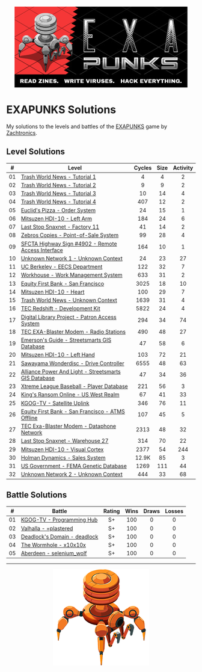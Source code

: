 <p align="center"><img src="./assets/exapunks.jpg" alt="EXAPUNKS logo"/></p>

# EXAPUNKS Solutions

My solutions to the levels and battles of the [EXAPUNKS](https://store.steampowered.com/app/716490/EXAPUNKS/) game by [Zachtronics](http://www.zachtronics.com/).

## Level Solutions

|  #  | Level                                                                                                                            | Cycles | Size | Activity |
| :-: | -------------------------------------------------------------------------------------------------------------------------------- | :----: | :--: | :------: |
| 01  | [Trash World News - Tutorial 1](./solutions/levels/01-trash-world-news-tutorial-1)                                               |   4    |  4   |    2     |
| 02  | [Trash World News - Tutorial 2](./solutions/levels/02-trash-world-news-tutorial-2)                                               |   9    |  9   |    2     |
| 03  | [Trash World News - Tutorial 3](./solutions/levels/03-trash-world-news-tutorial-3)                                               |   10   |  14  |    4     |
| 04  | [Trash World News - Tutorial 4](./solutions/levels/04-trash-world-news-tutorial-4)                                               |  407   |  12  |    2     |
| 05  | [Euclid's Pizza - Order System](./solutions/levels/05-euclids-pizza-order-system)                                                |   24   |  15  |    1     |
| 06  | [Mitsuzen HDI-10 - Left Arm](./solutions/levels/06-mitsuzen-hdi-10-left-arm)                                                     |  184   |  24  |    6     |
| 07  | [Last Stop Snaxnet - Factory 11](./solutions/levels/07-last-stop-snaxnet-factory-11)                                             |   41   |  14  |    2     |
| 08  | [Zebros Copies - Point-of-Sale System](./solutions/levels/08-zebros-copies-point-of-sale-system)                                 |   99   |  28  |    4     |
| 09  | [SFCTA Highway Sign #4902 - Remote Access Interface](./solutions/levels/09-sfcta-highway-sign-4902-remote-access-interface)      |  164   |  10  |    1     |
| 10  | [Unknown Network 1 - Unknown Context](./solutions/levels/10-unknown-network-1-unknown-context)                                   |   24   |  23  |    27    |
| 11  | [UC Berkeley - EECS Department](./solutions/levels/11-uc-berkeley-eecs-department)                                               |  122   |  32  |    7     |
| 12  | [Workhouse - Work Management System](./solutions/levels/12-workhouse-work-management-system)                                     |  633   |  31  |    2     |
| 13  | [Equity First Bank - San Francisco](./solutions/levels/13-equity-first-bank-san-francisco)                                       |  3025  |  18  |    10    |
| 14  | [Mitsuzen HDI-10 - Heart](./solutions/levels/14-mitsuzen-hdi-10-heart)                                                           |  100   |  29  |    7     |
| 15  | [Trash World News - Unknown Context](./solutions/levels/15-trash-world-news-unknown-context)                                     |  1639  |  31  |    4     |
| 16  | [TEC Redshift - Development Kit](./solutions/levels/16-tec-redshift-development-kit)                                             |  5822  |  24  |    4     |
| 17  | [Digital Library Project - Patron Access System](./solutions/levels/17-digital-library-project-patron-access-system)             |  294   |  34  |    74    |
| 18  | [TEC EXA-Blaster Modem - Radio Stations](./solutions/levels/18-tec-exa-blaster-modem-radio-stations)                             |  490   |  48  |    27    |
| 19  | [Emerson's Guide - Streetsmarts GIS Database](./solutions/levels/19-emersons-guide-streetsmarts-gis-database)                    |   47   |  58  |    6     |
| 20  | [Mitsuzen HDI-10 - Left Hand](./solutions/levels/20-mitsuzen-hdi-10-left-hand)                                                   |  103   |  72  |    21    |
| 21  | [Sawayama Wonderdisc - Drive Controller](./solutions/levels/21-sawayama-wonderdisc-drive-controller)                             |  6555  |  48  |    63    |
| 22  | [Alliance Power And Light - Streetsmarts GIS Database](./solutions/levels/22-alliance-power-and-light-streetsmarts-gis-database) |   47   |  34  |    36    |
| 23  | [Xtreme League Baseball - Player Database](./solutions/levels/23-xtreme-league-baseball-player-database)                         |  221   |  56  |    3     |
| 24  | [King's Ransom Online - US West Realm](./solutions/levels/24-kings-ransom-online-us-west-realm)                                  |   67   |  41  |    33    |
| 25  | [KGOG-TV - Satellite Uplink](./solutions/levels/25-kgog-tv-satellite-uplink)                                                     |  346   |  76  |    11    |
| 26  | [Equity First Bank - San Francisco - ATMS Offline](./solutions/levels/26-equity-first-bank-san-francisco-atms-offline)           |  107   |  45  |    5     |
| 27  | [TEC Exa-Blaster Modem - Dataphone Network](./solutions/levels/27-tec-exa-blaster-modem-dataphone-network)                       |  2313  |  48  |    32    |
| 28  | [Last Stop Snaxnet - Warehouse 27](./solutions/levels/28-last-stop-snaxnet-warehouse-27)                                         |  314   |  70  |    22    |
| 29  | [Mitsuzen HDI-10 - Visual Cortex](./solutions/levels/29-mitsuzen-hdi-10-visual-cortex)                                           |  2377  |  54  |   244    |
| 30  | [Holman Dynamics - Sales System](./solutions/levels/30-holman-dynamics-sales-system)                                             | 12.9K  |  85  |    3     |
| 31  | [US Government - FEMA Genetic Database](./solutions/levels/31-us-government-fema-genetic-database)                               |  1269  | 111  |    44    |
| 32  | [Unknown Network 2 - Unknown Context](./solutions/levels/32-unknown-network-2-unknown-context)                                   |  444   |  33  |    68    |

## Battle Solutions

|  #  | Battle                                                                           | Rating | Wins | Draws | Losses |
| :-: | -------------------------------------------------------------------------------- | :----: | :--: | :---: | :----: |
| 01  | [KGOG-TV - Programming Hub](./solutions/battles/01-kgog-tv-programming-hub)      |   S+   | 100  |   0   |   0    |
| 02  | [Valhalla - =plastered](./solutions/battles/02-valhalla-plastered)               |   S+   | 100  |   0   |   0    |
| 03  | [Deadlock's Domain - deadlock](./solutions/battles/03-deadlocks-domain-deadlock) |   S+   | 100  |   0   |   0    |
| 04  | [The Wormhole - x10x10x](./solutions/battles/04-the-wormhole-x10x10x)            |   S+   | 100  |   0   |   0    |
| 05  | [Aberdeen - selenium_wolf](./solutions/battles/05-aberdeen-selenium_wolf)        |   S+   | 100  |   0   |   0    |

---

<p align="center"><img src="./assets/exa.png" alt="EXAPUNKS logo"/></p>
